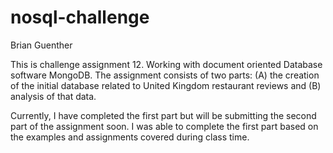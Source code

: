 # nosql-challenge
Brian Guenther

This is challenge assignment 12.  Working with document oriented Database software MongoDB.  The assignment consists of two parts:  (A) the creation of the initial database related to United Kingdom restaurant reviews and (B) analysis of that data.

Currently, I have completed the first part but will be submitting the second part of the assignment soon.  I was able to complete the first part based on the examples and assignments covered during class time.  